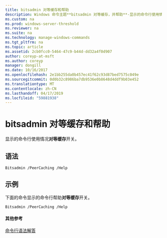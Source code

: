 ```yaml
---
title: bitsadmin 对等缓存和帮助
description: Windows 命令主题**bitsadmin 对等缓存，并帮助**-显示的命令行使用情况**对等缓存**开关。
ms.custom: na
ms.prod: windows-server-threshold
ms.reviewer: na
ms.suite: na
ms.technology: manage-windows-commands
ms.tgt_pltfrm: na
ms.topic: article
ms.assetid: 2cb0fcc0-5464-47c9-b44d-dd32a4f0d907
author: coreyp-at-msft
ms.author: coreyp
manager: dongill
ms.date: 10/16/2017
ms.openlocfilehash: 2e1bb255da0b457ec41f62c93d87bed7575c049e
ms.sourcegitcommit: 0d0b32c8986ba7db9536e0b8648d4ddf9b03e452
ms.translationtype: MT
ms.contentlocale: zh-CN
ms.lasthandoff: 04/17/2019
ms.locfileid: "59881938"
---
```

# <a name="bitsadmin-peercaching-and-help"></a>bitsadmin 对等缓存和帮助



显示的命令行使用情况**对等缓存**开关。

## <a name="syntax"></a>语法

```
Bitsadmin /PeerCaching /Help 
```

## <a name="BKMK_examples"></a>示例

下面的命令显示的命令行帮助**对等缓存**开关。
```
Bitsadmin /PeerCaching /Help
```

#### <a name="additional-references"></a>其他参考

[命令行语法解答](command-line-syntax-key.md)